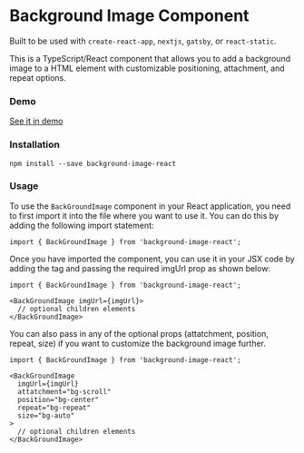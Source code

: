 # Background Image Component

Built to be used with `create-react-app`, `nextjs`, `gatsby`, or `react-static`.

This is a TypeScript/React component that allows you to add a background image to a HTML element with customizable positioning, attachment, and repeat options.

### Demo

[See it in demo](https://react-background-image-demo.vercel.app/)

### Installation

```
npm install --save background-image-react
```

### Usage

To use the `BackGroundImage` component in your React application, you need to first import it into the file where you want to use it. You can do this by adding the following import statement:

```
import { BackGroundImage } from 'background-image-react';
```

Once you have imported the component, you can use it in your JSX code by adding the <BackGroundImage> tag and passing the required imgUrl prop as shown below:

```
import { BackGroundImage } from 'background-image-react';

<BackGroundImage imgUrl={imgUrl}>
  // optional children elements
</BackGroundImage>

```

You can also pass in any of the optional props (attatchment, position, repeat, size) if you want to customize the background image further.

```
import { BackGroundImage } from 'background-image-react';

<BackGroundImage
  imgUrl={imgUrl}
  attatchment="bg-scroll"
  position="bg-center"
  repeat="bg-repeat"
  size="bg-auto"
>
  // optional children elements
</BackGroundImage>
```
